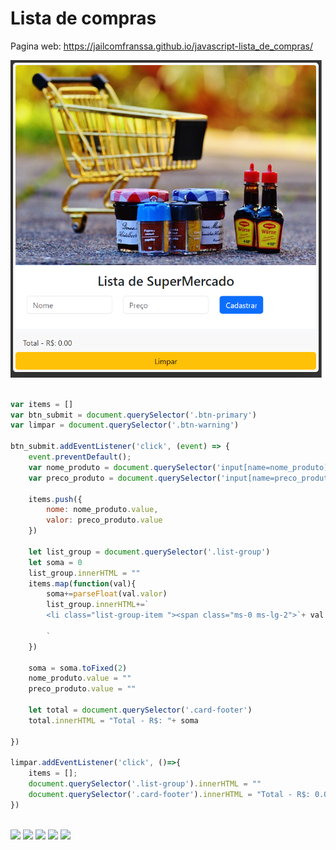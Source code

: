 # Lista de compras

Pagina web: <https://jailcomfranssa.github.io/javascript-lista_de_compras/>


<img src="https://github.com/jailcomfranssa/javascript-lista_de_compras/blob/main/img/listaCompras.png" width="500" />


~~~javascript

var items = []
var btn_submit = document.querySelector('.btn-primary')
var limpar = document.querySelector('.btn-warning')

btn_submit.addEventListener('click', (event) => {
    event.preventDefault();
    var nome_produto = document.querySelector('input[name=nome_produto]')
    var preco_produto = document.querySelector('input[name=preco_produto]')
    
    items.push({
        nome: nome_produto.value,
        valor: preco_produto.value
    })

    let list_group = document.querySelector('.list-group')
    let soma = 0
    list_group.innerHTML = ""
    items.map(function(val){
        soma+=parseFloat(val.valor)
        list_group.innerHTML+=`
        <li class="list-group-item "><span class="ms-0 ms-lg-2">`+ val.nome +`</span> <span class="ms-0 ms-lg-5 badge text-bg-success">R$:`+ val.valor +`</span></li>
        
        `
    })

    soma = soma.toFixed(2)
    nome_produto.value = ""
    preco_produto.value = ""
    
    let total = document.querySelector('.card-footer')
    total.innerHTML = "Total - R$: "+ soma

})

limpar.addEventListener('click', ()=>{
    items = [];
    document.querySelector('.list-group').innerHTML = ""
    document.querySelector('.card-footer').innerHTML = "Total - R$: 0.00"
})
 
~~~

<img src="https://img.shields.io/badge/LinkedIn-0077B5?style=for-the-badge&logo=linkedin&logoColor=white" />

<img src="https://img.shields.io/badge/JavaScript-F7DF1E?style=for-the-badge&logo=javascript&logoColor=black"/>
<img src="https://img.shields.io/badge/HTML5-E34F26?style=for-the-badge&logo=html5&logoColor=white"/>
<img src="https://img.shields.io/badge/CSS3-1572B6?style=for-the-badge&logo=css3&logoColor=white"/>
<img src="https://img.shields.io/badge/Visual_Studio-5C2D91?style=for-the-badge&logo=visual%20studio&logoColor=white"/>












